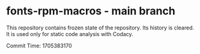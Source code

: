 # fonts-rpm-macros - main branch

This repository contains frozen state of the repository.
Its history is cleared. It is used only for static code
analysis with Codacy.

Commit Time: 1705383170